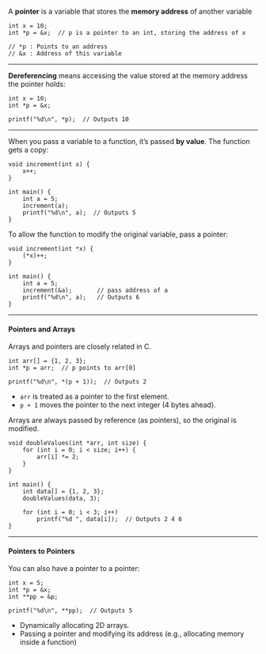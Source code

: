 A **pointer** is a variable that stores the **memory address** of another variable

```
int x = 10;
int *p = &x;  // p is a pointer to an int, storing the address of x

// *p : Points to an address
// &x : Address of this variable
```


---
**Dereferencing** means accessing the value stored at the memory address the pointer holds:

```
int x = 10;
int *p = &x;

printf("%d\n", *p);  // Outputs 10
```


---
When you pass a variable to a function, it’s passed **by value**. The function gets a copy:

```
void increment(int x) {
    x++;
}

int main() {
    int a = 5;
    increment(a);
    printf("%d\n", a);  // Outputs 5
}
```


To allow the function to modify the original variable, pass a pointer:

```
void increment(int *x) {
    (*x)++;
}

int main() {
    int a = 5;
    increment(&a);       // pass address of a
    printf("%d\n", a);   // Outputs 6
}
```


---
#### Pointers and Arrays

Arrays and pointers are closely related in C.

```
int arr[] = {1, 2, 3};
int *p = arr;  // p points to arr[0]

printf("%d\n", *(p + 1));  // Outputs 2
```

- `arr` is treated as a pointer to the first element.
- `p + 1` moves the pointer to the next integer (4 bytes ahead).


Arrays are always passed by reference (as pointers), so the original is modified.

```
void doubleValues(int *arr, int size) {
    for (int i = 0; i < size; i++) {
        arr[i] *= 2;
    }
}

int main() {
    int data[] = {1, 2, 3};
    doubleValues(data, 3);

    for (int i = 0; i < 3; i++)
        printf("%d ", data[i]);  // Outputs 2 4 6
}
```


---
#### Pointers to Pointers

You can also have a pointer to a pointer:

```
int x = 5;
int *p = &x;
int **pp = &p;

printf("%d\n", **pp);  // Outputs 5
```

- Dynamically allocating 2D arrays.
- Passing a pointer and modifying its address (e.g., allocating memory inside a function)


